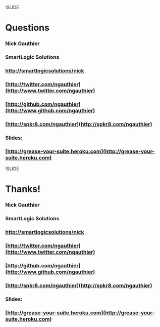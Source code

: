 !SLIDE
# Questions

### Nick Gauthier
### SmartLogic Solutions

### [http://smartlogicsolutions/nick](http://www.smartlogicsolutions/nick)
### [http://twitter.com/ngauthier](http://www.twitter.com/ngauthier)
### [http://github.com/ngauthier](http://www.github.com/ngauthier)
### [http://spkr8.com/ngauthier](http://spkr8.com/ngauthier)
### Slides:
### [http://grease-your-suite.heroku.com](http://grease-your-suite.heroku.com)

!SLIDE
# Thanks!

### Nick Gauthier
### SmartLogic Solutions

### [http://smartlogicsolutions/nick](http://www.smartlogicsolutions/nick)
### [http://twitter.com/ngauthier](http://www.twitter.com/ngauthier)
### [http://github.com/ngauthier](http://www.github.com/ngauthier)
### [http://spkr8.com/ngauthier](http://spkr8.com/ngauthier)
### Slides:
### [http://grease-your-suite.heroku.com](http://grease-your-suite.heroku.com)
